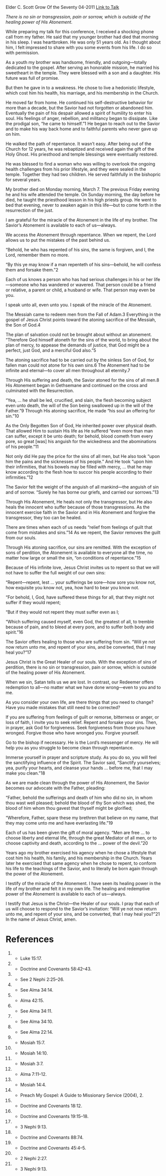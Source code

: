 Elder C. Scott Grow
Of the Seventy
04-2011
[Link to Talk](https://www.churchofjesuschrist.org/study/general-conference/2011/04/the-miracle-of-the-atonement?lang=eng)

_There is no sin or transgression, pain or sorrow, which is outside of the healing power of His Atonement._

While preparing my talk for this conference, I received a shocking phone call from my father. He said that my younger brother had died that morning in his sleep. I was heartbroken. He was only 51 years old. As I thought about him, I felt impressed to share with you some events from his life. I do so with permission.

As a youth my brother was handsome, friendly, and outgoing—totally dedicated to the gospel. After serving an honorable mission, he married his sweetheart in the temple. They were blessed with a son and a daughter. His future was full of promise.

But then he gave in to a weakness. He chose to live a hedonistic lifestyle, which cost him his health, his marriage, and his membership in the Church.

He moved far from home. He continued his self-destructive behavior for more than a decade, but the Savior had not forgotten or abandoned him. Eventually the pain of his despair allowed a spirit of humility to enter his soul. His feelings of anger, rebellion, and militancy began to dissipate. Like the prodigal son, “he came to himself.”1 He began to reach out to the Savior and to make his way back home and to faithful parents who never gave up on him.

He walked the path of repentance. It wasn’t easy. After being out of the Church for 12 years, he was rebaptized and received again the gift of the Holy Ghost. His priesthood and temple blessings were eventually restored.

He was blessed to find a woman who was willing to overlook the ongoing health challenges from his prior lifestyle, and they were sealed in the temple. Together they had two children. He served faithfully in the bishopric for several years.

My brother died on Monday morning, March 7. The previous Friday evening he and his wife attended the temple. On Sunday morning, the day before he died, he taught the priesthood lesson in his high priests group. He went to bed that evening, never to awaken again in this life—but to come forth in the resurrection of the just.

I am grateful for the miracle of the Atonement in the life of my brother. The Savior’s Atonement is available to each of us—always.

We access the Atonement through repentance. When we repent, the Lord allows us to put the mistakes of the past behind us.

“Behold, he who has repented of his sins, the same is forgiven, and I, the Lord, remember them no more.

“By this ye may know if a man repenteth of his sins—behold, he will confess them and forsake them.”2

Each of us knows a person who has had serious challenges in his or her life—someone who has wandered or wavered. That person could be a friend or relative, a parent or child, a husband or wife. That person may even be you.

I speak unto all, even unto you. I speak of the miracle of the Atonement.

The Messiah came to redeem men from the Fall of Adam.3 Everything in the gospel of Jesus Christ points toward the atoning sacrifice of the Messiah, the Son of God.4

The plan of salvation could not be brought about without an atonement. “Therefore God himself atoneth for the sins of the world, to bring about the plan of mercy, to appease the demands of justice, that God might be a perfect, just God, and a merciful God also.”5

The atoning sacrifice had to be carried out by the sinless Son of God, for fallen man could not atone for his own sins.6 The Atonement had to be infinite and eternal—to cover all men throughout all eternity.7

Through His suffering and death, the Savior atoned for the sins of all men.8 His Atonement began in Gethsemane and continued on the cross and culminated with the Resurrection.

“Yea, … he shall be led, crucified, and slain, the flesh becoming subject even unto death, the will of the Son being swallowed up in the will of the Father.”9 Through His atoning sacrifice, He made “his soul an offering for sin.”10

As the Only Begotten Son of God, He inherited power over physical death. That allowed Him to sustain His life as He suffered “even more than man can suffer, except it be unto death; for behold, blood cometh from every pore, so great [was] his anguish for the wickedness and the abominations of his people.”11

Not only did He pay the price for the sins of all men, but He also took “upon him the pains and the sicknesses of his people.” And He took “upon him their infirmities, that his bowels may be filled with mercy, … that he may know according to the flesh how to succor his people according to their infirmities.”12

The Savior felt the weight of the anguish of all mankind—the anguish of sin and of sorrow. “Surely he has borne our griefs, and carried our sorrows.”13

Through His Atonement, He heals not only the transgressor, but He also heals the innocent who suffer because of those transgressions. As the innocent exercise faith in the Savior and in His Atonement and forgive the transgressor, they too can be healed.

There are times when each of us needs “relief from feelings of guilt that come from mistakes and sins.”14 As we repent, the Savior removes the guilt from our souls.

Through His atoning sacrifice, our sins are remitted. With the exception of sons of perdition, the Atonement is available to everyone all the time, no matter how large or small the sin, “on conditions of repentance.”15

Because of His infinite love, Jesus Christ invites us to repent so that we will not have to suffer the full weight of our own sins:

“Repent—repent, lest … your sufferings be sore—how sore you know not, how exquisite you know not, yea, how hard to bear you know not.

“For behold, I, God, have suffered these things for all, that they might not suffer if they would repent;

“But if they would not repent they must suffer even as I;

“Which suffering caused myself, even God, the greatest of all, to tremble because of pain, and to bleed at every pore, and to suffer both body and spirit.”16

The Savior offers healing to those who are suffering from sin. “Will ye not now return unto me, and repent of your sins, and be converted, that I may heal you?”17

Jesus Christ is the Great Healer of our souls. With the exception of sins of perdition, there is no sin or transgression, pain or sorrow, which is outside of the healing power of His Atonement.

When we sin, Satan tells us we are lost. In contrast, our Redeemer offers redemption to all—no matter what we have done wrong—even to you and to me.

As you consider your own life, are there things that you need to change? Have you made mistakes that still need to be corrected?

If you are suffering from feelings of guilt or remorse, bitterness or anger, or loss of faith, I invite you to seek relief. Repent and forsake your sins. Then, in prayer, ask God for forgiveness. Seek forgiveness from those you have wronged. Forgive those who have wronged you. Forgive yourself.

Go to the bishop if necessary. He is the Lord’s messenger of mercy. He will help you as you struggle to become clean through repentance.

Immerse yourself in prayer and scripture study. As you do so, you will feel the sanctifying influence of the Spirit. The Savior said, “Sanctify yourselves; yea, purify your hearts, and cleanse your hands … before me, that I may make you clean.”18

As we are made clean through the power of His Atonement, the Savior becomes our advocate with the Father, pleading:

“Father, behold the sufferings and death of him who did no sin, in whom thou wast well pleased; behold the blood of thy Son which was shed, the blood of him whom thou gavest that thyself might be glorified;

“Wherefore, Father, spare these my brethren that believe on my name, that they may come unto me and have everlasting life.”19

Each of us has been given the gift of moral agency. “Men are free … to choose liberty and eternal life, through the great Mediator of all men, or to choose captivity and death, according to the … power of the devil.”20

Years ago my brother exercised his agency when he chose a lifestyle that cost him his health, his family, and his membership in the Church. Years later he exercised that same agency when he chose to repent, to conform his life to the teachings of the Savior, and to literally be born again through the power of the Atonement.

I testify of the miracle of the Atonement. I have seen its healing power in the life of my brother and felt it in my own life. The healing and redemptive power of the Atonement is available to each of us—always.

I testify that Jesus is the Christ—the Healer of our souls. I pray that each of us will choose to respond to the Savior’s invitation: “Will ye not now return unto me, and repent of your sins, and be converted, that I may heal you?”21 In the name of Jesus Christ, amen.

# References
1. - Luke 15:17.
2. - Doctrine and Covenants 58:42–43.
3. - See 2 Nephi 2:25–26.
4. - See Alma 34:14.
5. - Alma 42:15.
6. - See Alma 34:11.
7. - See Alma 34:10.
8. - See Alma 22:14.
9. - Mosiah 15:7.
10. - Mosiah 14:10.
11. - Mosiah 3:7.
12. - Alma 7:11–12.
13. - Mosiah 14:4.
14. - Preach My Gospel: A Guide to Missionary Service (2004), 2.
15. - Doctrine and Covenants 18:12.
16. - Doctrine and Covenants 19:15–18.
17. - 3 Nephi 9:13.
18. - Doctrine and Covenants 88:74.
19. - Doctrine and Covenants 45:4–5.
20. - 2 Nephi 2:27.
21. - 3 Nephi 9:13.